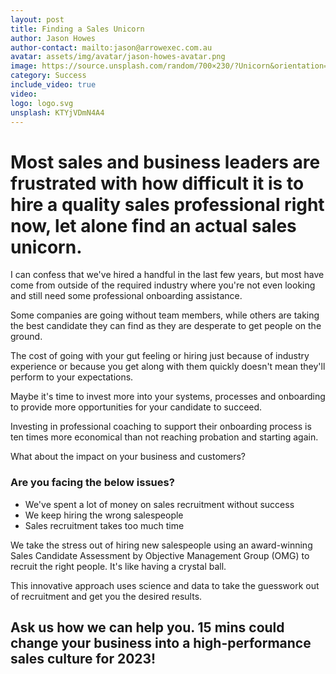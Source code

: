 ```yaml
---
layout: post
title: Finding a Sales Unicorn
author: Jason Howes
author-contact: mailto:jason@arrowexec.com.au
avatar: assets/img/avatar/jason-howes-avatar.png
image: https://source.unsplash.com/random/700×230/?Unicorn&orientation=landscape
category: Success
include_video: true
video:
logo: logo.svg
unsplash: KTYjVDmN4A4
---
```


# Most sales and business leaders are frustrated with how difficult it is to hire a quality sales professional right now, let alone find an actual sales unicorn.

I can confess that we've hired a handful in the last few years, but most have come from outside of the required industry where you're not even looking and still need some professional onboarding assistance.

Some companies are going without team members, while others are taking the best candidate they can find as they are desperate to get people on the ground.

The cost of going with your gut feeling or hiring just because of industry experience or because you get along with them quickly doesn't mean they'll perform to your expectations.

Maybe it's time to invest more into your systems, processes and onboarding to provide more opportunities for your candidate to succeed.

Investing in professional coaching to support their onboarding process is ten times more economical than not reaching probation and starting again.

What about the impact on your business and customers?

### Are you facing the below issues?

- We've spent a lot of money on sales recruitment without success
- We keep hiring the wrong salespeople
- Sales recruitment takes too much time

We take the stress out of hiring new salespeople using an award-winning Sales Candidate Assessment by Objective Management Group (OMG) to recruit the right people. It's like having a crystal ball.
 
This innovative approach uses science and data to take the guesswork out of recruitment and get you the desired results.

## Ask us how we can help you. 15 mins could change your business into a high-performance sales culture for 2023!
